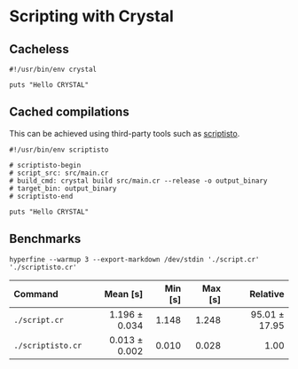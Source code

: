 # Scripting with Crystal

## Cacheless
```
#!/usr/bin/env crystal

puts "Hello CRYSTAL"
```

## Cached compilations
This can be achieved using third-party tools such as [scriptisto](https://github.com/igor-petruk/scriptisto).

```
#!/usr/bin/env scriptisto

# scriptisto-begin
# script_src: src/main.cr
# build_cmd: crystal build src/main.cr --release -o output_binary
# target_bin: output_binary
# scriptisto-end

puts "Hello CRYSTAL"
```

## Benchmarks

```
hyperfine --warmup 3 --export-markdown /dev/stdin './script.cr' './scriptisto.cr'
```

| Command | Mean [s] | Min [s] | Max [s] | Relative |
|:---|---:|---:|---:|---:|
| `./script.cr` | 1.196 ± 0.034 | 1.148 | 1.248 | 95.01 ± 17.95 |
| `./scriptisto.cr` | 0.013 ± 0.002 | 0.010 | 0.028 | 1.00 |
